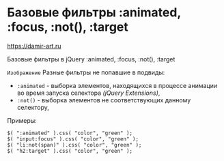 # Базовые фильтры :animated, :focus, :not(), :target
https://damir-art.ru

Базовые фильтры в jQuery :animated, :focus, :not(), :target

`Изображение`
Разные фильтры не попавшие в подвиды:
- `:animated` - выборка элементов, находящихся в процессе анимации во время запуска селектора *(jQuery Extensions)*,
- `:not()` - выборка элементов не соответствующих данному селектору,

Примеры:

    $( ":animated" ).css( "color", "green" );
    $( "input:focus" ).css( "color", "green" );
    $( "li:not(span)" ).css( "color", "green" );
    $( "h2:target" ).css( "color", "green" );
